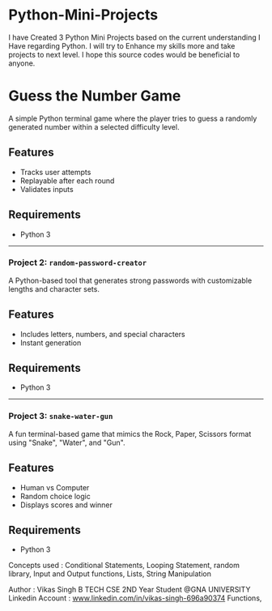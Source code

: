 # Python-Mini-Projects
I have Created 3 Python Mini Projects based on the current understanding I Have regarding Python. I will try to Enhance my skills more and take projects to next level. I hope this source codes would be beneficial to anyone.

#  Guess the Number Game

A simple Python terminal game where the player tries to guess a randomly generated number within a selected difficulty level.

##  Features
- Tracks user attempts
- Replayable after each round
- Validates inputs

## Requirements
- Python 3


---

### Project 2: `random-password-creator`



A Python-based tool that generates strong passwords with customizable lengths and character sets.

##  Features
- Includes letters, numbers, and special characters
- Instant generation

## Requirements
- Python 3


---

### Project 3: `snake-water-gun`



A fun terminal-based game that mimics the Rock, Paper, Scissors format using "Snake", "Water", and "Gun".

##  Features
- Human vs Computer
- Random choice logic
- Displays scores and winner

##  Requirements
- Python 3

Concepts used :
Conditional Statements,
Looping Statement,
random library,
Input and Output functions,
Lists,
String Manipulation


Author : Vikas Singh B TECH CSE 2ND Year Student @GNA UNIVERSITY 
Linkedin Account : www.linkedin.com/in/vikas-singh-696a90374
Functions,

 
